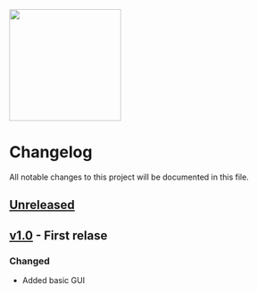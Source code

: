 <img src="https://github.com/bjornbrodtkorb/BlackOS/blob/master/BlackOS%20Graphics/black_os_logo_trim.png" width="200">

# Changelog

All notable changes to this project will be documented in this file. 

## [Unreleased]

## [v1.0] - First relase

### Changed

- Added basic GUI


[Unreleased]: https://github.com/bjornbrodtkorb/BlackOS-Programmer/compare/v1.0...HEAD
[v1.0]: https://github.com/bjornbrodtkorb/BlackOS-Programmer/releases/tag/v1.0
